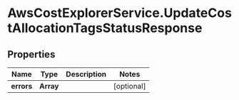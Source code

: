 # AwsCostExplorerService.UpdateCostAllocationTagsStatusResponse

## Properties

Name | Type | Description | Notes
------------ | ------------- | ------------- | -------------
**errors** | **Array** |  | [optional] 


